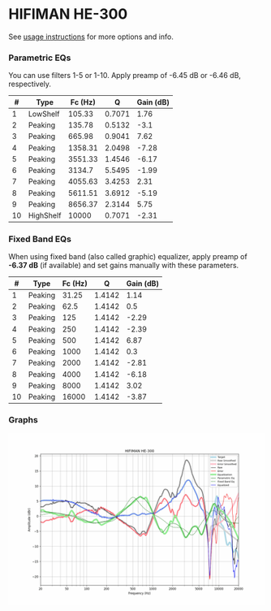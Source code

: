 # HIFIMAN HE-300
See [usage instructions](https://github.com/jaakkopasanen/AutoEq#usage) for more options and info.

### Parametric EQs
You can use filters 1-5 or 1-10. Apply preamp of -6.45 dB or -6.46 dB, respectively.

|   # | Type      |   Fc (Hz) |      Q |   Gain (dB) |
|-----|-----------|-----------|--------|-------------|
|   1 | LowShelf  |    105.33 | 0.7071 |        1.76 |
|   2 | Peaking   |    135.78 | 0.5132 |       -3.1  |
|   3 | Peaking   |    665.98 | 0.9041 |        7.62 |
|   4 | Peaking   |   1358.31 | 2.0498 |       -7.28 |
|   5 | Peaking   |   3551.33 | 1.4546 |       -6.17 |
|   6 | Peaking   |   3134.7  | 5.5495 |       -1.99 |
|   7 | Peaking   |   4055.63 | 3.4253 |        2.31 |
|   8 | Peaking   |   5611.51 | 3.6912 |       -5.19 |
|   9 | Peaking   |   8656.37 | 2.3144 |        5.75 |
|  10 | HighShelf |  10000    | 0.7071 |       -2.31 |

### Fixed Band EQs
When using fixed band (also called graphic) equalizer, apply preamp of **-6.37 dB** (if available) and set gains manually with these parameters.

|   # | Type    |   Fc (Hz) |      Q |   Gain (dB) |
|-----|---------|-----------|--------|-------------|
|   1 | Peaking |     31.25 | 1.4142 |        1.14 |
|   2 | Peaking |     62.5  | 1.4142 |        0.5  |
|   3 | Peaking |    125    | 1.4142 |       -2.29 |
|   4 | Peaking |    250    | 1.4142 |       -2.39 |
|   5 | Peaking |    500    | 1.4142 |        6.87 |
|   6 | Peaking |   1000    | 1.4142 |        0.3  |
|   7 | Peaking |   2000    | 1.4142 |       -2.81 |
|   8 | Peaking |   4000    | 1.4142 |       -6.18 |
|   9 | Peaking |   8000    | 1.4142 |        3.02 |
|  10 | Peaking |  16000    | 1.4142 |       -3.87 |

### Graphs
![](./HIFIMAN%20HE-300.png)
